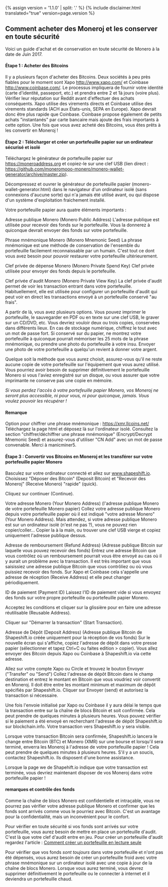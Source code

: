{% assign version = '1.1.0' | split: '.' %}
{% include disclaimer.html translated="true" version=page.version %}
## Comment acheter des Moneroj et les conserver en toute sécurité

Voici un guide d'achat et de conservation en toute sécurité de Monero à la date de Juin 2017.

#### Étape 1 : Acheter des Bitcoins

Il y a plusieurs façon d'acheter des Bitcoins. Deux sociétés à peu près fiables pour le moment sont Xapo <http://www.xapo.com/> et Coinbase <http://www.coinbase.com/>. Le processus impliquera de fournir votre identité (carte d'identité, passeport, etc.) et prendra entre 2 et 1à jours (voire plus). Vérifier leur réputation sur Reddit avant d'effectuer des achats conséquents.  Xapo utilise des virements directs et Coinbase utilise des virements standards (ACH aux États-unis, SEPA en Europe).  Xapo devrait donc être plus rapide que Coinbase.  Coinbase propose également de petits achats "instantanés" par carte bancaire mais ajoute des frais importants à cette option. Une fois que vous avez acheté des Bitcoins, vous êtes prêts à les convertir en Moneroj !

#### Étape 2 : Télécharger et créer un portefeuille papier sur un ordinateur sécurisé et isolé

Téléchargez le générateur de portefeuille papier sur https://moneroaddress.org et copiez-le sur une clef USB (lien direct : https://github.com/moneromooo-monero/monero-wallet-generator/archive/master.zip).

Décompressez et ouvrer le générateur de portefeuille papier (monero-wallet-generator.html) dans le navigateur d'un ordinateur isolé (sans connexions d'aucune sorte) qui n'a jamais été utilisé avant, ou qui dispose d'un système d'exploitation fraichement installé.

Votre portefeuille papier aura quatre éléments importants :

Adresse publique Monero (Monero Public Address)
L'adresse publique est utilisée pour recevoir des fonds sur le portefeuille.  Vous la donnerez à quiconque devrait envoyer des fonds sur votre portefeuille.

Phrase mnémonique Monero (Monero Mnemonic Seed)
La phrase mnémonique est une méthode de conservation de l'ensemble du portefeuille facilement reconnaissable par un humain.  C'est tout ce dont vous avez besoin pour pouvoir restaurer votre portefeuille ultérieurement.

Clef privée de dépense Monero (Monero Private Spend Key)
Clef privée utilisée pour envoyer des fonds depuis le portefeuille.

Clef privée d'audit Monero (Monero Private View Key)
La clef privée d'audit permet de voir les transaction entrant dans votre portefeuille. Habituellement, elle est utilisée pour configurer un portefeuille d'audit qui peut voir en direct les transactions envoyé à un portefeuille conservé "au frais".

A partir de là, vous avez plusieurs options.  Vous pouvez imprimer le portefeuille, le sauvegarder en PDF ou en texte sur une clef USB, le graver sur un CD/DVD, etc.  Vous devriez vouloir deux ou trois copies, conservées dans différents lieux.  En cas de stockage numérique, chiffrez le tout avec un mot de passe fort.  Si conservé sur du papier, ne montrez votre portefeuille à quiconque pourrait mémoriser les 25 mots de la phrase mnémonique, ou prendre une photo du portefeuille à votre insu.  Envoyer une photo de votre portefeuille a quelqu'un revient à donner votre argent.

Quelque soit la méthode que vous aurez choisit, assurez-vous qu'il ne reste aucune copie de votre portefeuille sur l'équipement que vous aurez utilisé.  Vous pourriez avoir besoin de supprimer définitivement le portefeuille Monero si vous l'aviez enregistré sur un disque, ou vous assurer que votre imprimante ne conserve pas une copie en mémoire.

*Si vous perdez l'accès à votre portefeuille papier Monero, vos Moneroj ne seront plus accessible, ni pour vous, ni pour quiconque, jamais.  Vous voulez pouvoir les récupérer !*


#### Remarque
Option pour chiffrer une phrase mnémonique :
https://xmr.llcoins.net/
Téléchargez la page html et déposez là sur l'ordinateur isolé. Consultez la section "chiffrer/déchiffrer une phrase mnémonique" (Encrypt/Decrypt Mnemonic Seed) et assurez-vous d'utiliser "CN Add" avec un mot de passe convenable. Merci à manicminer5.



#### Étape 3 : Convertir vos Bitcoins en Moneroj et les transférer sur votre portefeuille papier Monero

Basculez sur votre ordinateur connecté et allez sur www.shapeshift.io. Choisissez "Déposer des Bitcoin" (Deposit Bitcoin) et "Recevoir des Moneroj" (Receive Monero) "rapide" (quick).

Cliquez sur continuer (Continue).

Votre adresse Monero (Your Monero Address) (l'adresse publique Monero de votre portefeuille Monero papier)
Collez votre adresse publique Monero depuis votre portefeuille papier où il est indiqué "votre adresse Monero" (Your Monero Address).   Mais attendez, si votre adresse publique Monero est sur un ordinateur isolé (n'est ne pas ?), vous ne pouvez rien copier/coller...  Copier la à la main, ou trouver une clef USB vierge et copiez uniquement l'adresse publique dessus.

Adresse de remboursement (Refund Address) (Adresse publique Bitcoin sur laquelle vous pouvez recevoir des fonds)
Entrez une adresse Bitcoin que vous contrôlez où un remboursement pourrait vous être envoyé au cas où il y aurait un problème avec la transaction.  Il est très important que vous saisissiez une adresse publique Bitcoin que vous contrôliez ou où vous puissiez recevoir des fonds.  Sur Xapo et Coinbase cela s'appelle une adresse de réception (Receive Address) et elle peut changer périodiquement.

ID de paiement (Payment ID)
Laissez l'ID de paiement vide si vous envoyez des fonds sur votre propre portefeuille ou portefeuille papier Monero.

Acceptez les conditions et cliquer sur la glissière pour en faire une adresse réutilisable (Reusable Address).  

Cliquer sur "Démarrer la transaction" (Start Transaction).

Adresse de Dépôt (Deposit Address) (Adresse publique Bitcoin de Shapeshift.io créée uniquement pour la réception de vos fonds)
Sur le nouvelle écran qui s'affiche, copiez l'adresse de dépôt dans votre presse papier (sélectionner et tapez Ctrl+C ou faites edition > copier).  Vous allez envoyer des Bitcoin depuis Xapo ou Coinbase à Shapeshift.io via cette adresse.

Allez sur votre compte Xapo ou Circle et trouvez le bouton Envoyer ("Transfer" ou "Send") Collez l'adresse de dépôt Bitcoin dans le champ destination et entrez le montant en Bitcoin que vous voudriez voir convertit en Moneroj.  Il doit être entre les montant minimum et maximum de dépôt spécifiés par Shapeshift.io.  Cliquer sur Envoyer (send) et autorisez la transaction si nécessaire.

Une fois l'envoie initialisé par Xapo ou Coinbase il y aura délai le temps que la transaction entre sur la chaîne de blocs Bitcoin et soit confirmée.  Cela peut prendre de quelques minutes à plusieurs heures.  Vous pouvez vérifier si le paiement a été envoyé en recherchant l'adresse de dépôt Shapeshift.io sur blockchain.info.  Votre transaction vers Shapeshift.io y sera visible.

Lorsque votre transaction Bitcoin sera confirmée, Shapeshift.io lancera le change entre Bitcoin (BTC) et Monero (XMR) sur une bourse et lorsqu'il sera terminé, enverra les Moneroj à l'adresse de votre portefeuille papier !  Cela peut prendre de quelques minutes à plusieurs heures.  S'il y a un soucis, contactez Shapeshift.io.  Ils disposent d'une bonne assistance.

Lorsque la page we de Shapehift.io indique que votre transaction est terminée, vous devriez maintenant disposer de vos Moneroj dans votre portefeuille papier !


#### remarques et contrôle des fonds
Comme la chaîne de blocs Monero est confidentielle et intraçable, vous ne pourrez pas vérifier votre adresse publique Monero et confirmer que les fonds sont arrivés comme vous le pourriez avec Bitcoin.  C'est un avantage pour la confidentialité, mais un inconvénient pour le confort.

Pour vérifier en toute sécurité si vos fonds sont arrivés sur votre portefeuille, vous aurez besoin de mettre en place un portefeuille d'audit.  C'est là que votre clef d'audit entre en jeu.  Pour créer un portefeuille d'audit regardez l'article : [Comment créer un portefeuille en lecture seule]({{site.baseurl}}/resources/user-guides/view_only.html)

Pour vérifier que vos fonds *sont toujours* dans votre portefeuille et n'ont pas été dépensés, vous aurez besoin de créer un portefeuille froid avec votre phrase mnémonique sur un ordinateur isolé avec une copie à jour de la chaîne de blocs Monero. Lorsque vous aurez terminé, vous devrez supprimer définitivement le portefeuille ou le connecter à internet et il deviendra un portefeuille chaud.



